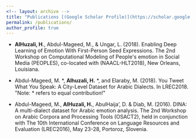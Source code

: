 ```yaml
---
<!-- layout: archive -->
title: "Publications [(Google Scholar Profile)](https://scholar.google.com/citations?user=gLZgtuMAAAAJ&hl=en)"
permalink: /publications/
author_profile: true
---
```

* **AlHuzali, H**., Abdul-Mageed, M., & Ungar, L. (2018). Enabling Deep Learning of Emotion With First-Person Seed Expressions. The 2nd Workshop on Computational Modeling of People's emotion in Social Media (PEOPLES), co-located with (NAACL-HLT2018), New Orleans, Louisiana.

* Abdul-Mageed, M. *, **Alhuzali, H.** *, and Elaraby, M. (2018). You Tweet What You Speak: A City-Level Dataset for Arabic Dialects. In LREC2018.
"Note: * refers to equal contribution!"


* Abdul-Mageed, M., **AlHuzali, H.**, AbulHaija’, D. & Diab, M. (2016). DINA: A multi-dialect dataset for Arabic emotion analysis. The 2nd Workshop on Arabic Corpora and Processing Tools (OSACT2), held in conjunction with The 10th International Conference on Language Resources and Evaluation (LREC2016), May 23-28, Portoroz, Slovenia. 
